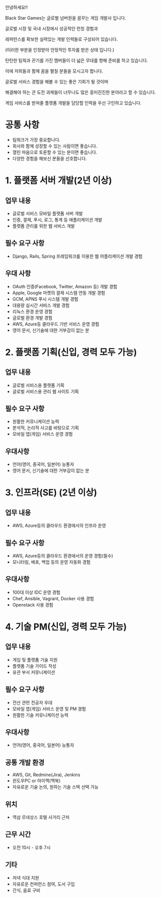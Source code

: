 안녕하세요!!

Black Star Games는 글로벌 넘버원을 꿈꾸는 게임 개발사 입니다.

글로벌 시장 및 국내 시장에서 성공적인 런칭 경험과 

레퍼런스를 확보한 실력있는 개발 인력들로 구성되어 있습니다.

(이러한 부분을 인정받아 안정적인 투자를 받은 상태 입니다.)


탄탄한 팀웍과 끈기를 가진 멤버들이 더 넓은 무대를 향해 준비를 하고 있습니다.

이에 저희들과 함께 꿈을 펼칠 분들을 모시고자 합니다.


글로벌 서비스 경험을 해볼 수 있는 좋은 기회가 될 것이며 

해결해야 하는 큰 도전 과제들이 너무나도 많은 흥미진진한 분야라고 할 수 있습니다.

게임 서비스를 받쳐줄 플랫폼 개발을 담당할 인력을 우선 구인하고 있습니다.


# 공통 사항

- 팀워크가 가장 중요합니다.
- 회사와 함께 성장할 수 있는 사람이면 좋습니다.
- 열린 마음으로 토론할 수 있는 분이면 좋습니다.
- 다양한 경험을 해보신 분들을 선호합니다.


# 1. 플랫폼 서버 개발(2년 이상)

## 업무 내용
- 글로벌 서비스 모바일 플랫폼 서버 개발
- 인증, 결제, 푸시, 로그, 통계 등 애플리케이션 개발
- 플랫폼 관리를 위한 웹 서비스 개발

## 필수 요구 사항
- Django, Rails, Spring 프레임워크를 이용한 웹 어플리케이션 개발 경험


## 우대 사항
- OAuth 인증(Facebook, Twitter, Amazon 등) 개발 경험
- Apple, Google 마켓의 결제 시스템 연동 개발 경험
- GCM, APNS 푸시 시스템 개발 경험
- 대용량 실시간 서비스 개발 경험
- 리눅스 환경 운영 경험
- 글로벌 환경 개발 경험
- AWS, Azure등 클라우드 기반 서비스 운영 경험 
- 영어 문서, 신기술에 대한 거부감이 없는 분


# 2. 플랫폼 기획(신입, 경력 모두 가능)

## 업무 내용
- 글로벌 서비스용 플랫폼 기획
- 글로벌 서비스용 관리 웹 사이트 기획

## 필수 요구 사항
- 원활한 커뮤니케이션 능력
- 분석적, 논리적 사고를 바탕으로 기획
- 모바일 앱(게임) 서비스 운영 경험

## 우대사항
- 언어(영어, 중국어, 일본어) 능통자
- 영어 문서, 신기술에 대한 거부감이 없는 분


# 3. 인프라(SE) (2년 이상)

## 업무 내용
- AWS, Azure등의 클라우드 환경에서의 인프라 운영

## 필수 요구 사항
- AWS, Azure등의 클라우드 환경에서의 운영 경험(필수)
- 모니터링, 배포, 백업 등의 운영 자동화 경험

## 우대사항
- 100대 이상 IDC 운영 경험
- Chef, Ansible, Vagrant, Docker 사용 경험
- Openstack 사용 경험


# 4. 기술 PM(신입, 경력 모두 가능)

## 업무 내용
- 게임 및 플랫폼 기술 지원
- 플랫폼 기술 가이드 작성
- 유관 부서 커뮤니케이션

## 필수 요구 사항
- 전산 관련 전공자 우대
- 모바일 앱(게임) 서비스 운영 및 PM 경험
- 원활한 기술 커뮤니케이션 능력

## 우대사항
- 언어(영어, 중국어, 일본어) 능통자


## 공통 개발 환경
- AWS, Git, Redmine(Jira), Jenkins
- 윈도우PC or 아이맥(맥북)
- 자유로운 기술 논의, 원하는 기술 스택 선택 가능

## 위치
- 역삼 르네상스 호텔 사거리 근처

## 근무 시간
- 오전 10시 - 오후 7시

## 기타
- 저녁 식대 지원
- 자유로운 컨퍼런스 참여, 도서 구입
- 간식, 음료 구비
